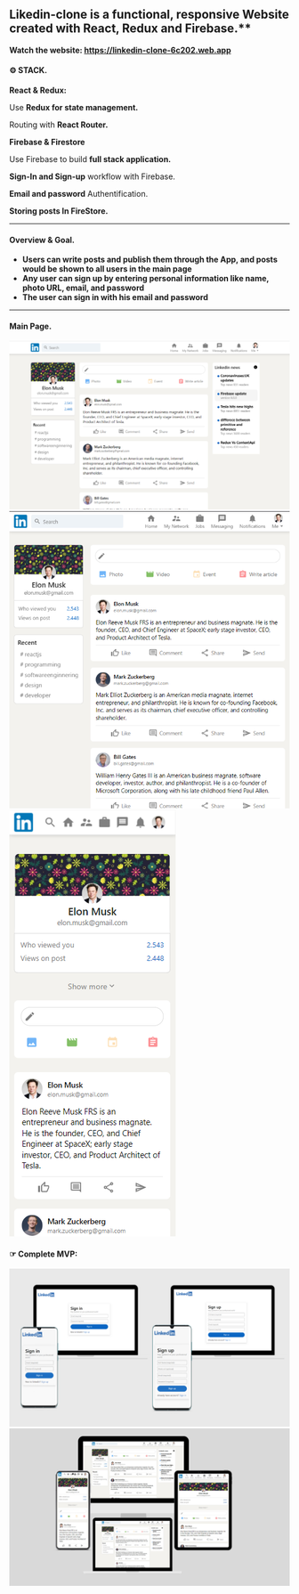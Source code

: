 
## Likedin-clone is a functional, responsive Website created with React, Redux and Firebase.**

**Watch the website: https://linkedin-clone-6c202.web.app**

#### &#9881; STACK.


**React & Redux:**

Use **Redux for state management.**

Routing with **React Router.**


**Firebase & Firestore**

Use Firebase to build **full stack application.**

**Sign-In and Sign-up** workflow with Firebase.

**Email and password** Authentification.

**Storing posts In FireStore.**

---
#### Overview & Goal. 

- **Users can write posts and publish them through the App, and posts would be shown to all users in the main page**
- **Any user can sign up by entering personal information like name, photo URL, email, and password**
- **The user can sign in with his email and password**
--- 
#### Main Page.
![alt tag](https://github.com/ahmedayman23455/linkedin-clone/blob/a9ec00cafd61342befb93e9ab70869a9e768d583/assets/Screenshot_1.png)
![alt tag](https://github.com/ahmedayman23455/linkedin-clone/blob/a9ec00cafd61342befb93e9ab70869a9e768d583/assets/tablet.png)
![alt tag](https://github.com/ahmedayman23455/linkedin-clone/blob/a9ec00cafd61342befb93e9ab70869a9e768d583/assets/mobile.png)

#### &#9758; Complete MVP:
![alt tag](https://github.com/ahmedayman23455/linkedin-clone/blob/a9ec00cafd61342befb93e9ab70869a9e768d583/assets/mockups/Untitled%20designbig.png)
![alt tag](https://github.com/ahmedayman23455/linkedin-clone/blob/a9ec00cafd61342befb93e9ab70869a9e768d583/assets/mockups/Untitled%20design2big.jpg)

